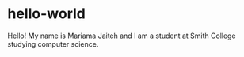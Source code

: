 # hello-world
Hello! My name is Mariama Jaiteh and I am a student at Smith College studying computer science.
